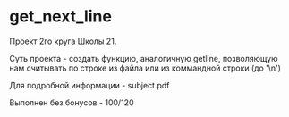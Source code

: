 # get_next_line

Проект 2го круга Школы 21.

Суть проекта - создать функцию, аналогичную getline, позволяющую нам считывать по строке из файла или из коммандной строки (до '\n')

Для подробной информации - subject.pdf

Выполнен без бонусов - 100/120

